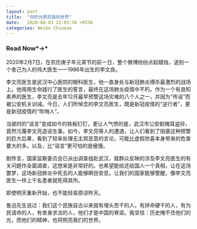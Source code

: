 ```yaml
---
layout: post
title:  "你的光照亮我的世界"
date:   2020-08-03 22:03:36 +0530
categories: Weibo Chinese
---
```


### Read Now*→*

2020年2月7日，在农历庚子年元宵节的前一日，整个微博纷纷点起蜡烛，送别一个舍己为人的伟大医生——1986年出生的李文良。

李文亮医生是武汉中心医院的眼科医生，他一直身处与新冠肺炎搏杀最激烈的战场上。他用用生命践行了医生的誓言，最终在这场肺炎疫情中不朽。作为一个有良知素养的医生，李文亮是去年12月最早预警这场灾难的八个人之一，并因为“传谣”而被公安机关训诫。今日，人们所悼念的李文亮医生，既是新冠疫情的“逆行者”，更是新冠疫情的“吹哨人”。

当彼时的“谣言”变成如今的铁板钉钉，更让人气愤的是，武汉市公安剧掩耳盗铃，竟然污蔑李文亮造谣生事。如今，李文亮等人的遭遇，让人们看到了阻塞这种预警的巨大后果，看到了轻率处理无主观恶意的言论，可能比虚假欣喜本身带来的危害要大的多。以及，比“谣言”更可怕的是傲慢。

剧传言，国家监察委员会已派出调查组赴武汉，就群众反映的涉及李文亮医生的有关问题作全面调查，这想来是非常好的。也希望能给还给国人一个真相，让在这场噩梦，这场新冠肺炎中死去的人能够瞑目安息。让我们的国家能够警醒，像李文亮医生一样上千名患者就死得其所。

即使明天重新开始，也不能轻易原谅昨天。

鲁迅先生说过：我们这个民族自古以来就有埋头苦干的人，有拼命硬干的人，有为民请命的人，有舍身求法的人，他们才是中国的脊梁。我坚信：历史掩不住他们的光，而他们的精神，也将照亮我们的世界。